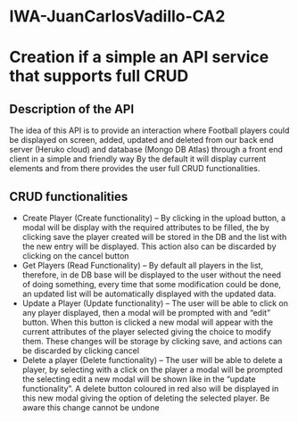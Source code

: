 # IWA-JuanCarlosVadillo-CA2
# Creation if a simple an API service  that supports full CRUD

## Description of the API
The idea of this API is to provide an interaction where Football players could be displayed on
screen, added, updated and deleted from our back end server (Heruko cloud) and database
(Mongo DB Atlas) through a front end client in a simple and friendly way By the default it will
display current elements and from there provides the user full CRUD functionalities.

## CRUD functionalities
- Create Player (Create functionality) – By clicking in the upload button, a modal will be
display with the required attributes to be filled, the by clicking save the player created
will be stored in the DB and the list with the new entry will be displayed. This action
also can be discarded by clicking on the cancel button
- Get Players (Read Functionality) – By default all players in the list, therefore, in de DB
base will be displayed to the user without the need of doing something, every time
that some modification could be done, an updated list will be automatically displayed
with the updated data.
- Update a Player (Update functionality) – The user will be able to click on any player
displayed, then a modal will be prompted with and “edit” button. When this button is
clicked a new modal will appear with the current attributes of the player selected giving
the choice to modify them. These changes will be storage by clicking save, and actions
can be discarded by clicking cancel
- Delete a player (Delete functionality) – The user will be able to delete a player, by selecting
with a click on the player a modal will be prompted the selecting edit a new
modal will be shown like in the “update functionality”. A delete button coloured in red
also will be displayed in this new modal giving the option of deleting the selected
player. Be aware this change cannot be undone

